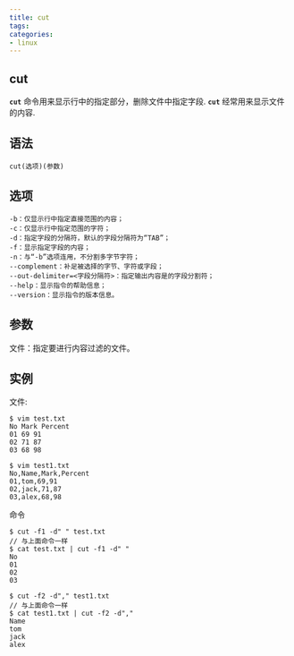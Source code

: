 ```yaml
---
title: cut
tags: 
categories:
- linux
---
```


## cut

**`cut`** 命令用来显示行中的指定部分，删除文件中指定字段. **`cut`** 经常用来显示文件的内容.  

<!-- more -->

## 语法
```
cut(选项)(参数)
```

## 选项

```
-b：仅显示行中指定直接范围的内容；
-c：仅显示行中指定范围的字符；
-d：指定字段的分隔符，默认的字段分隔符为“TAB”；
-f：显示指定字段的内容；
-n：与“-b”选项连用，不分割多字节字符；
--complement：补足被选择的字节、字符或字段；
--out-delimiter=<字段分隔符>：指定输出内容是的字段分割符；
--help：显示指令的帮助信息；
--version：显示指令的版本信息。
```

## 参数
文件：指定要进行内容过滤的文件。

## 实例

文件:
```
$ vim test.txt
No Mark Percent
01 69 91
02 71 87
03 68 98

$ vim test1.txt
No,Name,Mark,Percent
01,tom,69,91
02,jack,71,87
03,alex,68,98
```

命令
```
$ cut -f1 -d" " test.txt
// 与上面命令一样
$ cat test.txt | cut -f1 -d" "
No
01
02
03

$ cut -f2 -d"," test1.txt
// 与上面命令一样
$ cat test1.txt | cut -f2 -d","
Name
tom
jack
alex
```




